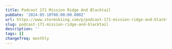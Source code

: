 ```yaml
---
title: Podcast 171 Mission Ridge And Blacktail
pubDate: '2024-05-10T00:00:00.000Z'
url: https://www.stormskiing.com/p/podcast-171-mission-ridge-and-blacktail
slug: podcast-171-mission-ridge-and-blacktail
description: ''
tags: []
changefreq: monthly
---
```


<!-- Add post content below -->
